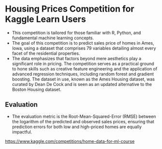 # Housing Prices Competition for Kaggle Learn Users
 
- This competition is tailored for those familiar with R, Python, and fundamental machine learning concepts. 
- The goal of this competition is to predict sales price of homes in Ames, Iowa, using a dataset that comprises 79 variables detailing almost every facet of the residential properties. 
- The data emphasizes that factors beyond mere aesthetics play a significant role in pricing. The competition serves as a practical ground to hone skills such as creative feature engineering and the application of advanced regression techniques, including random forest and gradient boosting. The dataset in use, known as the Ames Housing dataset, was curated by Dean De Cock and is seen as an updated alternative to the Boston Housing dataset. 

## Evaluation

- The evaluation metric is the Root-Mean-Squared-Error (RMSE) between the logarithm of the predicted and observed sales prices, ensuring that prediction errors for both low and high-priced homes are equally impactful.

https://www.kaggle.com/competitions/home-data-for-ml-course